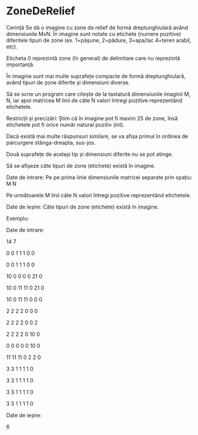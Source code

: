 # ZoneDeRelief
Cerință
Se dă o imagine cu zone de relief de formă dreptunghiulară având dimensiunile MxN. În imagine sunt notate cu etichete (numere pozitive) diferitele tipuri de zone (ex. 1=pășune, 2=pădure, 3=apa/lac 4=teren arabil, etc).

Eticheta 0 reprezintă zone (în general) de delimitare care nu reprezintă importanță.

În imagine sunt mai multe suprafețe compacte de formă dreptunghiulară, având tipuri de zone diferite și dimensiuni diverse.

Să se scrie un program care citește de la tastatură dimensiunile imaginii M, N, iar apoi matricea M linii de câte N valori întregi pozitive reprezentând etichetele.

Restricții și precizări:
Știm că în imagine pot fi maxim 25 de zone, însă etichetele pot fi orice număr natural pozitiv (int).

Dacă există mai multe răspunsuri similare, se va afișa primul în ordinea de parcurgere stânga-dreapta, sus-jos.

Două suprafețe de același tip și dimensiuni diferite nu se pot atinge.

Să se afișeze câte tipuri de zone (etichete) există în imagine.

Date de intrare:
Pe pe prima linie dimensiunile matricei separate prin spațiu: M N

Pe următoarele M linii câte N valori întregi pozitive reprezentând etichetele.

Date de ieșire:
Câte tipuri de zone (etichete) există în imagine.

Exemplu:

Date de intrare:

14 7

0 0 1 1 1 0 0

0 0 1 1 1 0 0

10 0 0 0 0 21 0

10 0 11 11 0 21 0

10 0 11 11 0 0 0

2 2 2 2 0 0 0

2 2 2 2 0 0 2

2 2 2 2 0 10 0

0 0 0 0 0 10 0

11 11 11 0 2 2 0

3 3 1 1 1 1 0

3 3 1 1 1 1 0

3 3 1 1 1 1 0

3 3 1 1 1 1 0

Date de ieșire:

6
